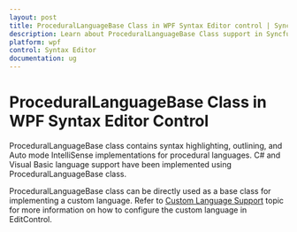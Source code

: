 ```yaml
---
layout: post
title: ProceduralLanguageBase Class in WPF Syntax Editor control | Syncfusion
description: Learn about ProceduralLanguageBase Class support in Syncfusion Essential Studio WPF Syntax Editor control, its elements and more.
platform: wpf
control: Syntax Editor
documentation: ug
---
```


# ProceduralLanguageBase Class in WPF Syntax Editor Control

ProceduralLanguageBase class contains syntax highlighting, outlining, and Auto mode IntelliSense implementations for procedural languages. C# and Visual Basic language support have been implemented using ProceduralLanguageBase class.

ProceduralLanguageBase class can be directly used as a base class for implementing a custom language. Refer to [Custom Language Support](https://help.syncfusion.com/wpf/syntaxeditor/language-support/custom-language-support) topic for more information on how to configure the custom language in EditControl.

